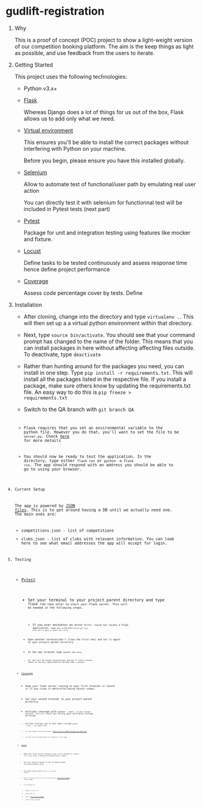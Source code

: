 # gudlift-registration

1. Why

    This is a proof of concept (POC) project to show a light-weight version of our competition booking platform. The aim is the keep things as light as possible, and use feedback from the users to iterate.

2. Getting Started

    This project uses the following technologies:

    * Python v3.x+

    * [Flask](https://flask.palletsprojects.com/en/1.1.x/)

        Whereas Django does a lot of things for us out of the box, Flask allows us to add only what we need. 

    * [Virtual environment](https://virtualenv.pypa.io/en/stable/installation.html)

        This ensures you'll be able to install the correct packages without interfering with Python on your machine.

        Before you begin, please ensure you have this installed globally. 

    * [Selenium](https://selenium-python.readthedocs.io/)

        Allow to automate test of functional/user path by emulating real user action 

        You can directly test it with selenium for functionnal test will be included in Pytest tests (next part)  
    
    * [Pytest](https://docs.pytest.org/en/6.2.x/) 

        Package for unit and integration testing using features like mocker and fixture.

    * [Locust](https://locust.io/)

        Define tasks to be tested continuously and assess response time hence define project performance

    * [Coverage](https://coverage.readthedocs.io/en/6.2/)

        Assess code percentage cover by tests. Define 

3. Installation

    - After cloning, change into the directory and type <code>virtualenv .</code>. This will then set up a a virtual python environment within that directory.

    - Next, type <code>source bin/activate</code>. You should see that your command prompt has changed to the name of the folder. This means that you can install packages in here without affecting affecting files outside. To deactivate, type <code>deactivate</code>

    - Rather than hunting around for the packages you need, you can install in one step. Type <code>pip install -r requirements.txt</code>. This will install all the packages listed in the respective file. If you install a package, make sure others know by updating the requirements.txt file. An easy way to do this is <code>pip freeze > requirements.txt</code>

    - Switch to the QA branch with <code>git branch QA<code>

    - Flask requires that you set an environmental variable to the python file. However you do that, you'll want to set the file to be <code>server.py</code>. Check [here](https://flask.palletsprojects.com/en/1.1.x/quickstart/#a-minimal-application) for more details

    - You should now be ready to test the application. In the directory, type either <code>flask run</code> or <code>python -m flask run</code>. The app should respond with an address you should be able to go to using your browser.

4. Current Setup

    The app is powered by [JSON files](https://www.tutorialspoint.com/json/json_quick_guide.htm). This is to get around having a DB until we actually need one. The main ones are:
     
    * competitions.json - list of competitions
    * clubs.json - list of clubs with relevant information. You can look here to see what email addresses the app will accept for login.

5. Testing

    * [Pytest](https://docs.pytest.org/en/6.2.x/) 

        - Set your terminal to your project parent directory and type <code>flask run<code> then enter to start your Flask server. This will be needed in the following steps.
            * If you ever encounter an error <code>Error: Could not locate a Flask application.<code> type <code>$env:FLASK_APP="server.py"<code> then enter and try again to launch your server

        - Open another terminal(don't close the first one) and set it again to your project parent directory

        - In the new terminal type <code>pytest<code> then enter

        - All test will be launch consecutively and you'll find a success report at the end. Approximative testing time: 1 minute.

    * [Coverage](https://coverage.readthedocs.io/en/6.2/)

        - Keep your flask server running on your first terminal or launch it if you close it before(following Pytest steps)

        - Set your second terminal to your project parent directory

        - Activate coverage with <code>pytest --cov=.<code> in your second terminal. This will launch your testing again and display coverage percentage

        - Activate coverage with an html report through <code>pytest --cov=. --cov-report html<code> 
        
        - In a web browser follow this adress: http://127.0.0.1:5500/coverage_html/index.html

        - You will find coverage detail by clicking on a file name

    * [locust](https://locust.io/)

        - Keep your flask server running on your first terminal or launch it if you close it before(following Pytest steps)
        
        - Set your second terminal to the following folder tests/performance_tests

        - Activate Locust with <code>locust<code> in your second terminal.

        - Open a web browser with one of the following adress: http://0.0.0.0:8089 or localhost:8089

        - In the window set:
            * Number of users to 6
            * Spawn rate to 1
            * Host to http://127.0.0.1:5000
            * Click on Start swarming
